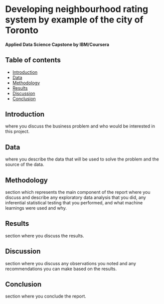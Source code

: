 # Developing neighbourhood rating system by example of the city of Toronto
#### Applied Data Science Capstone by IBM/Coursera
## Table of contents
* [Introduction](#introduction)
* [Data](#data)
* [Methodology](#methodology)
* [Results](#results)
* [Discussion](#discussion)
* [Conclusion](#conclusion)
## Introduction <a name="introduction"></a>
where you discuss the business problem and who would be interested in this project.
## Data <a name="data"></a>
where you describe the data that will be used to solve the problem and the source of the data.
## Methodology <a name="methodology"></a>
section which represents the main component of the report where you discuss and describe any exploratory data analysis that you did, any inferential statistical testing that you performed, and what machine learnings were used and why.
## Results <a name="results"></a>
section where you discuss the results.
## Discussion <a name="discussion"></a>
section where you discuss any observations you noted and any recommendations you can make based on the results.
## Conclusion <a name="conclusion"></a>
section where you conclude the report.
